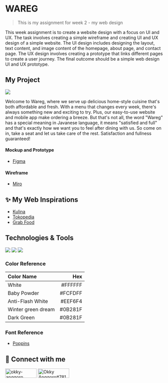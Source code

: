 # WAREG

> This is my assignment for week 2 - my web design

This week assignment is to create a website design with a focus on UI and UX. The task involves creating a simple wireframe and creating UI and UX design of a simple website. The UI design includes designing the layout, text content, and image content of the homepage, about page, and contact page. The UX design involves creating a prototype that links different pages to create a user journey. The final outcome should be a simple web design UI and UX prototype.

## My Project

![](https://res.cloudinary.com/djudfrj8s/image/upload/v1674663594/Wareg-Hero-Section_n91uag.png)

Welcome to Wareg, where we serve up delicious home-style cuisine that's both affordable and fresh. With a menu that changes every week, there's always something new and exciting to try. Plus, our easy-to-use website and mobile app make ordering a breeze.
But that's not all, the word "Wareg" has a special meaning in Javanese language, it means "satisfied and full" and that's exactly how we want you to feel after dining with us. So come on in, take a seat and let us take care of the rest. Satisfaction and fullness guaranteed!

#### Mockup and Prototype

- [Figma](https://www.figma.com/file/fwhBlhNOxyaYm4bLXtHGwp/Wareg?node-id=0%3A1&t=uTDPi3gDE2Gyv2Jv-1)

#### Wireframe

- [Miro](https://miro.com/welcomeonboard/MWJRZHZhM1poYjJ4bGtCS3pYRGdNWjRONHI0aHBMSkhVaEpnTTQxSHg5NHRWcW9oZEdTT0JRNHpkaGNwOXFEQ3wzMDc0NDU3MzYxNzQ0NjgyNTkzfDI=?share_link_id=716437211926)

## :sparkles: My Web Inspirations

- [Kulina](https://www.kulina.id/)
- [Tokopedia](https://www.tokopedia.com/)
- [Grab Food](https://food.grab.com/id/id/)

## Technologies & Tools

![](https://img.shields.io/badge/Figma-F24E1E?style=for-the-badge&logo=figma&logoColor=white)
![](https://img.shields.io/badge/Miro-050038?style=for-the-badge&logo=Miro&logoColor=white)
![](https://img.shields.io/badge/Adobe%20Photoshop-31A8FF?style=for-the-badge&logo=Adobe%20Photoshop&logoColor=black)

### Color Reference

| Color Name         |     Hex |
| :----------------- | ------: |
| White              | #FFFFFF |
| Baby Powder        | #FCFDFF |
| Anti-Flash White   | #EEF6F4 |
| Winter green dream | #0B281F |
| Dark Green         | #0B281F |

### Font Reference

- [Poppins](https://fonts.google.com/specimen/Poppins?query=poppins)

## :rocket: Connect with me

<a href="https://linkedin.com/in/okky-anggoro" target="blank"><img align="center" src="https://img.shields.io/badge/LinkedIn-0077B5?style=for-the-badge&logo=linkedin&logoColor=white" alt="okky-anggoro" height="30" width="100" /></a>
<a href="https://discord.gg/Okky Anggoro#7812" target="blank"><img align="center" src="https://img.shields.io/badge/Discord-7289DA?style=for-the-badge&logo=discord&logoColor=white" alt="Okky Anggoro#7812" height="30" width="100" /></a>
